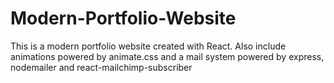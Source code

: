 # Modern-Portfolio-Website
 This is a modern portfolio website created with React. Also include animations powered by animate.css and a mail system powered by express, nodemailer and react-mailchimp-subscriber
